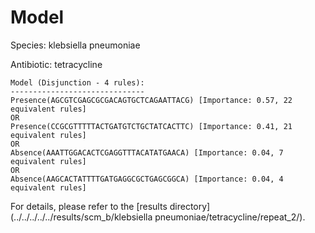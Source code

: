 
# Model

Species: klebsiella pneumoniae

Antibiotic: tetracycline

```
Model (Disjunction - 4 rules):
------------------------------
Presence(AGCGTCGAGCGCGACAGTGCTCAGAATTACG) [Importance: 0.57, 22 equivalent rules]
OR
Presence(CCGCGTTTTTACTGATGTCTGCTATCACTTC) [Importance: 0.41, 21 equivalent rules]
OR
Absence(AAATTGGACACTCGAGGTTTACATATGAACA) [Importance: 0.04, 7 equivalent rules]
OR
Absence(AAGCACTATTTTGATGAGGCGCTGAGCGGCA) [Importance: 0.04, 4 equivalent rules]

```

For details, please refer to the [results directory](../../../../../results/scm_b/klebsiella pneumoniae/tetracycline/repeat_2/).

